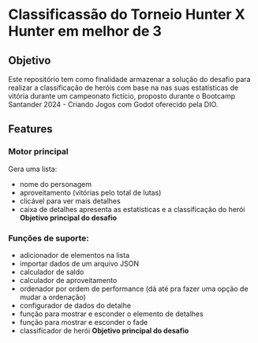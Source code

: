 # Classificassão do Torneio Hunter X Hunter em melhor de 3

## Objetivo
Este repositório tem como finalidade armazenar a solução do desafio para realizar a classificação de heróis com base na nas suas estatísticas de vitória durante um campeonato fictício, proposto durante o Bootcamp Santander 2024 - Criando Jogos com Godot oferecido pela DIO.

## Features

### Motor principal
Gera uma lista:
- nome do personagem
- aproveitamento (vitórias pelo total de lutas)
- clicável para ver mais detalhes
- caixa de detalhes apresenta as estatísticas e a classificação do herói **Objetivo principal do desafio**

### Funções de suporte:

- adicionador de elementos na lista
- importar dados de um arquivo JSON
- calculador de saldo
- calculador de aproveitamento
- ordenador por ordem de performance (dá até pra fazer uma opção de mudar a ordenação)
- configurador de dados do detalhe
- função para mostrar e esconder o elemento de detalhes
- função para mostrar e esconder o fade
- classificador de herói **Objetivo principal do desafio**